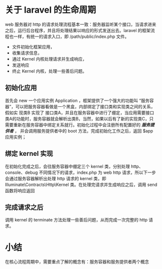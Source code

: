 # 关于 laravel 的生命周期
   web 服务器对 http 的请求处理流程基本一致：服务器监听某个接口，当请求进来之后，运行后台程序，并且将处理结果以响应的形式发送出去。laravel 的框架流程也一样，有统一的请求入口，即 /path/public/index.php 文件。
   
   * 文件初始化框架应用，
   * 收集请求信息，
   * 通过 Kernel 内核处理请求并生成响应，
   * 发送响应
   * 终止 Kernel 内核，处理一些善后问题。


## 初始化应用
   首先会 new 一个应用实例 Application ，框架提供了一个强大的功能叫 “服务容器”，可以把服务容器看做是一个黑盒，内部绑定了接口类和实现类之间的关系，假如实 现类B 实现了 接口类A，并且在服务容器中进行了绷定，当应用需要接口类A的功能时，服务容器就会解析出类B，当然，如果以后有了新的实现类C，只需要重新在服务容器中绑定关系就行。初始化过程中会注册所有配置好的 ***服务提供者*** ， 并会调用服务提供者中的 boot 方法，完成初始化工作之后，返回 $app 应用实例；
   

## 绑定 kernel 实现
   在初始化完成之后，会往服务容器中绷定三个 kernel 类，分别处理 http、console、debug 不同情况下的请求，index.php 为 web http 请求，所以下一步会通过服务容器解析出处理 http 请求的 kernel 类，即 Illuminate\Contracts\Http\Kernel 类。在处理完请求并生成响应之后，调用 send 函数将响应返回
   

## 完成请求之后
调用 kernel 的 terminate 方法处理一些善后问题，从而完成一次完整的 http 请求。 


# 小结
在核心流程周期中，需要重点了解的概念有：服务容器和服务提供者两个概念